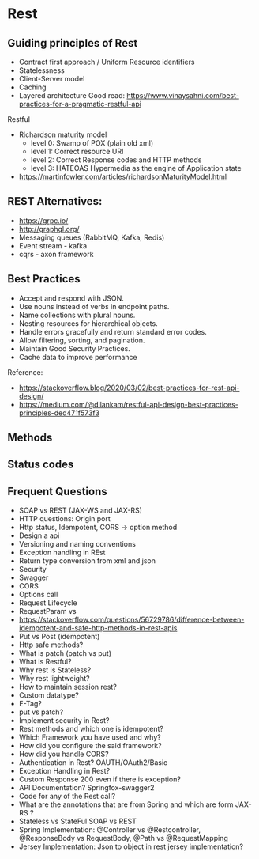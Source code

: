 # Rest

## Guiding principles of Rest
  - Contract first approach / Uniform Resource identifiers
  - Statelessness
  - Client-Server model
  - Caching
  - Layered architecture
Good read: https://www.vinaysahni.com/best-practices-for-a-pragmatic-restful-api

Restful
 - Richardson maturity model
   - level 0: Swamp of POX (plain old xml)
   - level 1: Correct resource URI
   - level 2: Correct Response codes and HTTP methods
   - level 3: HATEOAS Hypermedia as the engine of Application state
 - https://martinfowler.com/articles/richardsonMaturityModel.html
## REST Alternatives:
 - https://grpc.io/
 - http://graphql.org/
 - Messaging queues (RabbitMQ, Kafka, Redis)
 - Event stream - kafka
 - cqrs - axon framework

## Best Practices
 - Accept and respond with JSON.
 - Use nouns instead of verbs in endpoint paths.
 - Name collections with plural nouns.
 - Nesting resources for hierarchical objects.
 - Handle errors gracefully and return standard error codes.
 - Allow filtering, sorting, and pagination.
 - Maintain Good Security Practices.
 - Cache data to improve performance

Reference: 
 - https://stackoverflow.blog/2020/03/02/best-practices-for-rest-api-design/
 - https://medium.com/@dilankam/restful-api-design-best-practices-principles-ded471f573f3

## Methods

## Status codes


## Frequent Questions
 - SOAP vs REST (JAX-WS and JAX-RS)
 - HTTP questions: Origin port
 - Http status, Idempotent, CORS -> option method
 - Design a api
 - Versioning and naming conventions
 - Exception handling in REst
 - Return type conversion from xml and json
 - Security
 - Swagger
 - CORS
 - Options call
 - Request Lifecycle
 - RequestParam vs 
 - https://stackoverflow.com/questions/56729786/difference-between-idempotent-and-safe-http-methods-in-rest-apis
 - Put vs Post (idempotent)
 - Http safe methods?
 - What is patch (patch vs put)
 - What is Restful?
 - Why rest is Stateless?
 - Why rest lightweight?
 - How to maintain session rest?
 - Custom datatype?
 - E-Tag?
 - put vs patch?
 - Implement security in Rest?
 - Rest methods and which one is idempotent?
 - Which Framework you have used and why?
 - How did you configure the said framework?
 - How did you handle CORS?
 - Authentication in Rest? OAUTH/OAuth2/Basic
 - Exception Handling in Rest?
 - Custom Response 200 even if there is exception?
 - API Documentation? Springfox-swagger2
 - Code for any of the Rest call?
 - What are the annotations that are from Spring and which are form JAX-RS ?
 - Stateless vs StateFul SOAP vs REST
 - Spring Implementation:  @Controller vs @Restcontroller, @ResponseBody vs RequestBody, @Path vs @RequestMapping
 - Jersey Implementation: Json to object in rest jersey implementation?

